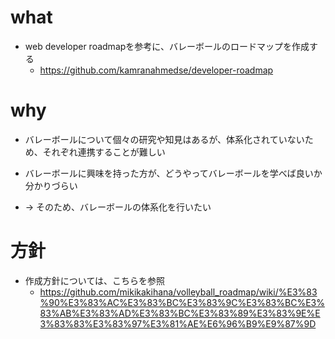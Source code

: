 # what
- web developer roadmapを参考に、バレーボールのロードマップを作成する
  - https://github.com/kamranahmedse/developer-roadmap

# why
- バレーボールについて個々の研究や知見はあるが、体系化されていないため、それぞれ連携することが難しい
- バレーボールに興味を持った方が、どうやってバレーボールを学べば良いか分かりづらい

- -> そのため、バレーボールの体系化を行いたい

# 方針
- 作成方針については、こちらを参照
  - https://github.com/mikikakihana/volleyball_roadmap/wiki/%E3%83%90%E3%83%AC%E3%83%BC%E3%83%9C%E3%83%BC%E3%83%AB%E3%83%AD%E3%83%BC%E3%83%89%E3%83%9E%E3%83%83%E3%83%97%E3%81%AE%E6%96%B9%E9%87%9D
